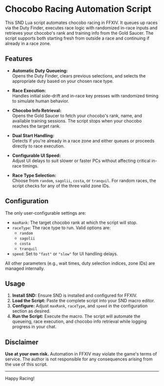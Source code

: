 # Chocobo Racing Automation Script

This SND Lua script automates chocobo racing in FFXIV. It queues up races via the Duty Finder, executes race logic with randomized in-race inputs and retrieves your chocobo's rank and training info from the Gold Saucer. The script supports both starting fresh from outside a race and continuing if already in a race zone.

## Features

- **Automatic Duty Queueing:**  
  Opens the Duty Finder, clears previous selections, and selects the appropriate duty based on your chosen race type.

- **Race Execution:**  
  Handles initial side-drift and in-race key presses with randomized timing to simulate human behavior.

- **Chocobo Info Retrieval:**  
  Opens the Gold Saucer to fetch your chocobo's rank, name, and available training sessions. The script stops when your chocobo reaches the target rank.

- **Dual Start Handling:**  
  Detects if you're already in a race zone and either queues or proceeds directly to race execution.

- **Configurable UI Speed:**  
  Adjust UI delays to suit slower or faster PCs without affecting critical in-race timings.

- **Race Type Selection:**  
  Choose from `random`, `sagolii`, `costa`, or `tranquil`. For random races, the script checks for any of the three valid zone IDs.

## Configuration

The only user-configurable settings are:

- `maxRank`: The target chocobo rank at which the script will stop.
- `raceType`: The race type to run. Valid options are:
  - `random`
  - `sagolii`
  - `costa`
  - `tranquil`
- `speed`: Set to `"fast"` or `"slow"` for UI handling delays.

All other parameters (e.g., wait times, duty selection indices, zone IDs) are managed internally.

## Usage

1. **Install SND:** Ensure SND is installed and configured for FFXIV.
2. **Load the Script:** Paste the complete script into your SND macro editor.
3. **Configure:** Adjust `maxRank`, `raceType`, and `speed` in the configuration section as desired.
4. **Run the Script:** Execute the macro. The script will automate the queueing, race execution, and chocobo info retrieval while logging progress in your chat.

## Disclaimer

**Use at your own risk.** Automation in FFXIV may violate the game's terms of service. The author is not responsible for any consequences arising from the use of this script.

---

Happy Racing!
